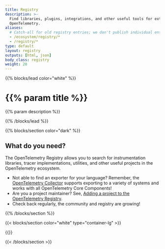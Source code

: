```yaml
---
title: Registry
description: >-
  Find libraries, plugins, integrations, and other useful tools for extending
  OpenTelemetry.
aliases:
  # Catch-all for old registry entries; we don't publish individual entry pages anymore.
  - /ecosystem/registry/*
  - /registry/*
type: default
layout: registry
outputs: [html, json]
body_class: registry
weight: 20
---
```


{{% blocks/lead color="white" %}}

<!-- markdownlint-disable single-h1 -->

# {{% param title %}}

{{% param description %}}

{{% /blocks/lead %}}

{{% blocks/section color="dark" %}}

## What do you need?

The OpenTelemetry Registry allows you to search for instrumentation libraries,
tracer implementations, utilities, and other useful projects in the
OpenTelemetry ecosystem.

- Not able to find an exporter for your language? Remember, the
  [OpenTelemetry Collector](/docs/collector) supports exporting to a variety of
  systems and works with all OpenTelemetry Core Components!
- Are you a project maintainer? See,
  [Adding a project to the OpenTelemetry Registry](adding).
- Check back regularly, the community and registry are growing!

{{% /blocks/section %}}

{{< blocks/section color="white" type="container-lg" >}}

{{<registry-search-form>}}

{{< /blocks/section >}}
